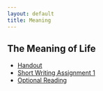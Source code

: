 ```yaml
---
layout: default
title: Meaning
---
```


## The Meaning of Life


+ [Handout](Handout)
+ [Short Writing Assignment 1](SW1)
+ [Optional Reading](/Teaching/Examined/Main/Tolstoy.pdf)



